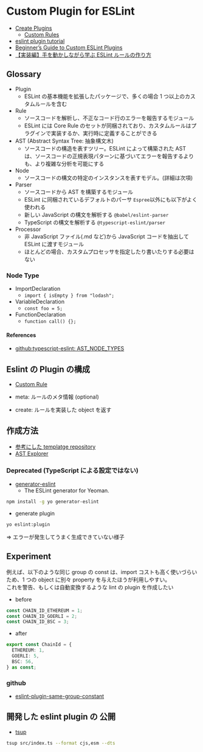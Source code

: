 # Custom Plugin for ESLint

- [Create Plugins](https://eslint.org/docs/latest/extend/plugins)
  - [Custom Rules](https://eslint.org/docs/latest/extend/custom-rules)
- [eslint plugin tutorial](https://github.com/Quramy/eslint-plugin-tutorial)
- [Beginner’s Guide to Custom ESLint Plugins](https://medium.com/@brandongregoryscott/beginners-guide-to-custom-eslint-plugins-77aca43f05c6)
- [【実装編】手を動かしながら学ぶ ESLint ルールの作り方](https://zenn.dev/kazuwombat/articles/2a870356528783)

## Glossary

- Plugin
  - ESLint の基本機能を拡張したパッケージで、多くの場合 1 つ以上のカスタムルールを含む
- Rule
  - ソースコードを解析し、不正なコード行のエラーを報告するモジュール
  - ESLint には Core Rule のセットが同梱されており、カスタムルールはプラグインで実装するか、実行時に定義することができる
- AST (Abstract Syntax Tree: 抽象構文木)
  - ソースコードの構造を表すツリー。ESLint によって構築された AST は、ソースコードの正規表現パターンに基づいてエラーを報告するよりも、より複雑な分析を可能にする
- Node
  - ソースコードの構文の特定のインスタンスを表すモデル。(詳細は次項)
- Parser
  - ソースコードから AST を構築するモジュール
  - ESLint に同梱されているデフォルトのパーサ `Espree`以外にも以下がよく使われる
  - 新しい JavaScript の構文を解析する `@babel/eslint-parser`
  - TypeScript の構文を解析する `@typescript-eslint/parser`
- Processor
  - 非 JavaScript ファイル(.md など)から JavaScript コードを抽出して ESLint に渡すモジュール
  - ほとんどの場合、カスタムプロセッサを指定したり書いたりする必要はない

### Node Type

- ImportDeclaration
  - `import { isEmpty } from "lodash";`
- VariableDeclaration
  - `const foo = 5;`
- FunctionDeclaration
  - `function call() {};`

#### References

- [github:typescript-eslint: AST_NODE_TYPES](https://github.com/typescript-eslint/typescript-eslint/blob/4e235919811614006d6ebbb7906200ec1b04fbf6/packages/ast-spec/src/ast-node-types.ts#L39)

## Eslint の Plugin の構成

- [Custom Rule](https://eslint.org/docs/latest/extend/custom-rules)

- meta: ルールのメタ情報 (optional)
- create: ルールを実装した object を返す

## 作成方法

- [参考にした templatge repository](https://github.com/kazuooooo/eslint-plugin-myao-template)
- [AST Explorer](https://astexplorer.net/)

### Deprecated (TypeScript による設定ではない)

- [generator-eslint](https://www.npmjs.com/package/generator-eslint)
  - The ESLint generator for Yeoman.

```sh
npm install -g yo generator-eslint
```

- generate plugin

```sh
yo eslint:plugin
```

=> エラーが発生してうまく生成できていない様子

## Experiment

例えば、以下のような同じ group の const は、import コストも高く使いづらいため、1 つの object に別々 property を与えたほうが利用しやすい。  
これを警告、もしくは自動変換するような lint の plugin を作成したい

- before

```ts
const CHAIN_ID_ETHEREUM = 1;
const CHAIN_ID_GOERLI = 2;
const CHAIN_ID_BSC = 3;
```

- after

```ts
export const ChainId = {
  ETHEREUM: 1,
  GOERLI: 5,
  BSC: 56,
} as const;
```

### github

- [eslint-plugin-same-group-constant](https://github.com/hiromaily/eslint-plugin-same-group-constant)

## 開発した eslint plugin の 公開

- [tsup](https://github.com/egoist/tsup)

```sh
tsup src/index.ts --format cjs,esm --dts
```